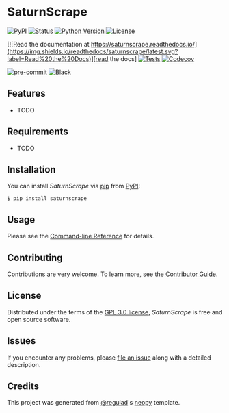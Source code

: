 # SaturnScrape

[![PyPI](https://img.shields.io/pypi/v/saturnscrape.svg)][pypi status]
[![Status](https://img.shields.io/pypi/status/saturnscrape.svg)][pypi status]
[![Python Version](https://img.shields.io/pypi/pyversions/saturnscrape)][pypi status]
[![License](https://img.shields.io/pypi/l/saturnscrape)][license]

[![Read the documentation at https://saturnscrape.readthedocs.io/](https://img.shields.io/readthedocs/saturnscrape/latest.svg?label=Read%20the%20Docs)][read the docs]
[![Tests](https://github.com/regulad/saturnscrape/workflows/Tests/badge.svg)][tests]
[![Codecov](https://codecov.io/gh/regulad/saturnscrape/branch/main/graph/badge.svg)][codecov]

[![pre-commit](https://img.shields.io/badge/pre--commit-enabled-brightgreen?logo=pre-commit&logoColor=white)][pre-commit]
[![Black](https://img.shields.io/badge/code%20style-black-000000.svg)][black]

[pypi status]: https://pypi.org/project/saturnscrape/
[read the docs]: https://saturnscrape.readthedocs.io/
[tests]: https://github.com/regulad/saturnscrape/actions?workflow=Tests
[codecov]: https://app.codecov.io/gh/regulad/saturnscrape
[pre-commit]: https://github.com/pre-commit/pre-commit
[black]: https://github.com/psf/black

## Features

- TODO

## Requirements

- TODO

## Installation

You can install _SaturnScrape_ via [pip] from [PyPI]:

```console
$ pip install saturnscrape
```

## Usage

Please see the [Command-line Reference] for details.

## Contributing

Contributions are very welcome.
To learn more, see the [Contributor Guide].

## License

Distributed under the terms of the [GPL 3.0 license][license],
_SaturnScrape_ is free and open source software.

## Issues

If you encounter any problems,
please [file an issue] along with a detailed description.

## Credits

This project was generated from [@regulad]'s [neopy] template.

[@regulad]: https://github.com/regulad
[pypi]: https://pypi.org/
[neopy]: https://github.com/regulad/cookiecutter-neopy
[file an issue]: https://github.com/regulad/saturnscrape/issues
[pip]: https://pip.pypa.io/

<!-- github-only -->

[license]: https://github.com/regulad/saturnscrape/blob/main/LICENSE
[contributor guide]: https://github.com/regulad/saturnscrape/blob/main/CONTRIBUTING.md
[command-line reference]: https://saturnscrape.readthedocs.io/en/latest/usage.html
